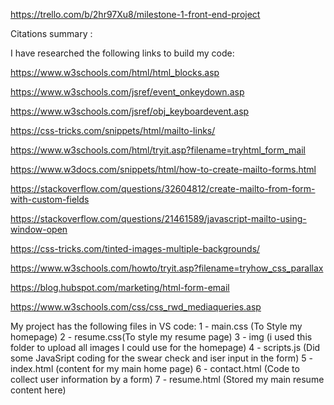 https://trello.com/b/2hr97Xu8/milestone-1-front-end-project


Citations summary :

I have researched the following links to build my code:

https://www.w3schools.com/html/html_blocks.asp

https://www.w3schools.com/jsref/event_onkeydown.asp

https://www.w3schools.com/jsref/obj_keyboardevent.asp

https://css-tricks.com/snippets/html/mailto-links/

https://www.w3schools.com/html/tryit.asp?filename=tryhtml_form_mail

https://www.w3docs.com/snippets/html/how-to-create-mailto-forms.html

https://stackoverflow.com/questions/32604812/create-mailto-from-form-with-custom-fields

https://stackoverflow.com/questions/21461589/javascript-mailto-using-window-open

https://css-tricks.com/tinted-images-multiple-backgrounds/

https://www.w3schools.com/howto/tryit.asp?filename=tryhow_css_parallax

https://blog.hubspot.com/marketing/html-form-email

https://www.w3schools.com/css/css_rwd_mediaqueries.asp








My project has the following files in VS code:
1 - main.css (To Style my homepage)
2 - resume.css(To style my resume page)
3 - img (i used this folder to upload all images I could use for the homepage)
4 - scripts.js (Did some JavaSript coding for the swear check and iser input in the form)
5 - index.html (content for my main home page)
6 - contact.html (Code to collect user information by a form)
7 - resume.html (Stored my main resume content here)








